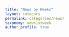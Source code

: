 ```yaml
---
title: "News by Weeks"
layout: category
permalink: categories/news/
taxonomy: news1stweek
author_profile: true
---
```

